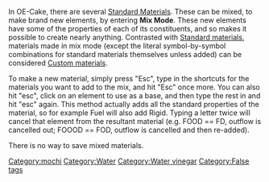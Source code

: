 In OE-Cake, there are several [Standard Materials](/Standard%20materials.md "Standard materials"). These can be mixed, to make brand new elements, by entering **Mix Mode**. These new elements have some of the properties of each of its constituents, and so makes it possible to create nearly anything. Contrasted with [Standard materials](/Standard%20materials.md "Standard materials"), materials made in mix mode (except the literal symbol-by-symbol combinations for standard materials themselves unless added) can be considered [Custom materials](/Custom%20materials.md "Custom materials").

To make a new material, simply press "Esc", type in the shortcuts for the materials you want to add to the mix, and hit "Esc" once more. You can also hit "esc", click on an element to use as a base, and then type the rest in and hit "esc" again. This method actually adds all the standard properties of the material, so for example Fuel will also add Rigid. Typing a letter twice will cancel that element from the resultant material (e.g. FOOD == FD, outflow is cancelled out; FOOOD == FOD, outflow is cancelled and then re-added).

There is no way to save mixed materials.

[Category:mochi](/Categorymochi.md "Category:mochi") [Category:Water](/CategoryWater.md "Category:Water") [Category:Water vinegar](/CategoryWater%20vinegar.md "Category:Water vinegar") [Category:False tags](/CategoryFalse%20tags.md "Category:False tags")
